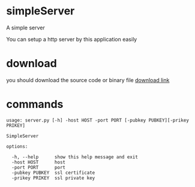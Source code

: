 # simpleServer
A simple server

You can setup a http server by this application easily
# download
you should download the source code or binary file
[download link]()

# commands
```
usage: server.py [-h] -host HOST -port PORT [-pubkey PUBKEY][-prikey PRIKEY]

SimpleServer

options:

  -h, --help      show this help message and exit
  -host HOST      host
  -port PORT      port
  -pubkey PUBKEY  ssl certificate
  -prikey PRIKEY  ssl private key
  ```
